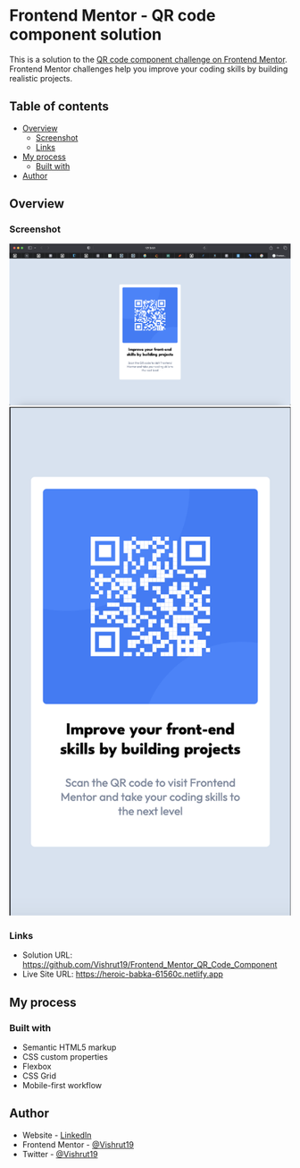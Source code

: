 # Frontend Mentor - QR code component solution

This is a solution to the [QR code component challenge on Frontend Mentor](https://www.frontendmentor.io/challenges/qr-code-component-iux_sIO_H). Frontend Mentor challenges help you improve your coding skills by building realistic projects. 

## Table of contents

- [Overview](#overview)
  - [Screenshot](#screenshot)
  - [Links](#links)
- [My process](#my-process)
  - [Built with](#built-with)
- [Author](#author)


## Overview

### Screenshot

![Desktop View](./screenshot/screenshotDesktop.png)
![Mobile View](./screenshot/screenshotMobile.png)

### Links

- Solution URL: https://github.com/Vishrut19/Frontend_Mentor_QR_Code_Component
- Live Site URL: https://heroic-babka-61560c.netlify.app

## My process

### Built with

- Semantic HTML5 markup
- CSS custom properties
- Flexbox
- CSS Grid
- Mobile-first workflow

## Author

- Website - [LinkedIn](https://www.linkedin.com/in/vishrut-agarwalla)
- Frontend Mentor - [@Vishrut19](https://www.frontendmentor.io/profile/Vishrut19)
- Twitter - [@Vishrut19](https://twitter.com/vishrut19)
